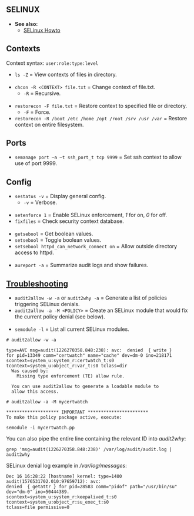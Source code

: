 ## SELINUX

- **See also:**
  - [SELinux Howto](https://wiki.centos.org/HowTos/SELinux)

## Contexts

Context syntax: `user:role:type:level`
- `ls -Z` = View contexts of files in directory.
<br><br>
- `chcon -R <CONTEXT> file.txt` = Change context of file.txt.
  - `-R` = Recursive.
<br><br>
- `restorecon -F file.txt` = Restore context to specified file or directory.
  - `-F` = Force.
- `restorecon -R /boot /etc /home /opt /root /srv /usr /var` = Restore context on entire filesystem.

## Ports

- `semanage port –a –t ssh_port_t tcp 9999` = Set ssh context to allow use of port 9999.

## Config

- `sestatus -v` = Display general config.
  - `-v` = Verbose.
<br><br>
- `setenforce 1` = Enable SELinux enforcement, *1* for on, *0* for off.
- `fixfiles`     = Check security context database.
<br><br>
- `getsebool`                              = Get boolean values.
- `setsebool`                              = Toggle boolean values.
- `setsebool httpd_can_network_connect on` = Allow outside directory access to httpd.
<br><br>
- `aureport -a` = Summarize audit logs and show failures.

## [Troubleshooting](https://access.redhat.com/documentation/en-us/red_hat_enterprise_linux/6/html/security-enhanced_linux/sect-security-enhanced_linux-fixing_problems-allowing_access_audit2allow)

- `audit2allow -w -a` or `audit2why -a` = Generate a list of policies triggering SELinux denials.
- `audit2allow -a -M <POLICY>` = Create an SELinux module that would fix the current policy denial (see below).
<br><br>
- `semodule -l` = List all current SELinux modules.

```
# audit2allow -w -a

type=AVC msg=audit(1226270358.848:238): avc:  denied  { write }
for pid=13349 comm="certwatch" name="cache" dev=dm-0 ino=218171
scontext=system_u:system_r:certwatch_t:s0
tcontext=system_u:object_r:var_t:s0 tclass=dir
  Was caused by:
    Missing type enforcement (TE) allow rule.

  You can use audit2allow to generate a loadable module to
  allow this access.
```

```
# audit2allow -a -M mycertwatch

******************** IMPORTANT ***********************
To make this policy package active, execute:

semodule -i mycertwatch.pp
```

You can also pipe the entire line containing the relevant ID into *audit2why*:
```
grep 'msg=audit(1226270358.848:238)' /var/log/audit/audit.log | audit2why
```

SELinux denial log example in */var/log/messages*:
```
Dec 16 16:28:22 [hostname] kernel: type=1400 audit(1576531702.010:97659712): avc:
denied  { getattr } for pid=28583 comm="pidof" path="/usr/bin/su" dev="dm-0" ino=50444389.
scontext=system_u:system_r:keepalived_t:s0 tcontext=system_u:object_r:su_exec_t:s0
tclass=file permissive=0
```

